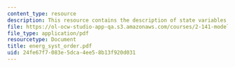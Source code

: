 ```yaml
---
content_type: resource
description: This resource contains the description of state variables and energy.
file: https://ol-ocw-studio-app-qa.s3.amazonaws.com/courses/2-141-modeling-and-simulation-of-dynamic-systems-fall-2006/24fe67f7083e5dca4ee58b13f920d031_energ_syst_order.pdf
file_type: application/pdf
resourcetype: Document
title: energ_syst_order.pdf
uid: 24fe67f7-083e-5dca-4ee5-8b13f920d031
---
```

